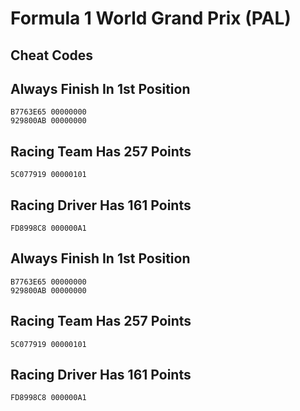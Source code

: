 # Formula 1 World Grand Prix (PAL)

## Cheat Codes

## Always Finish In 1st Position

```
B7763E65 00000000
929800AB 00000000

```

## Racing Team Has 257 Points

```
5C077919 00000101

```

## Racing Driver Has 161 Points

```
FD8998C8 000000A1

```

## Always Finish In 1st Position

```
B7763E65 00000000
929800AB 00000000

```

## Racing Team Has 257 Points

```
5C077919 00000101

```

## Racing Driver Has 161 Points

```
FD8998C8 000000A1

```

